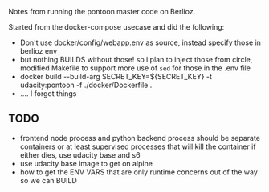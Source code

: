 Notes from running the pontoon master code on Berlioz.

Started from the docker-compose usecase and did the following:

- Don't use docker/config/webapp.env as source, instead specify those in berlioz env
- but nothing BUILDS without those! so i plan to inject those from circle, modified Makefile to support more use of `sed` for those in the .env file
- docker build --build-arg SECRET_KEY=\${SECRET_KEY} -t udacity:pontoon -f ./docker/Dockerfile .
- .... I forgot things

## TODO

- frontend node process and python backend process should be separate containers or at least supervised processes that will
  kill the container if either dies, use udacity base and s6
- use udacity base image to get on alpine
- how to get the ENV VARS that are only runtime concerns out of the way so we can BUILD
